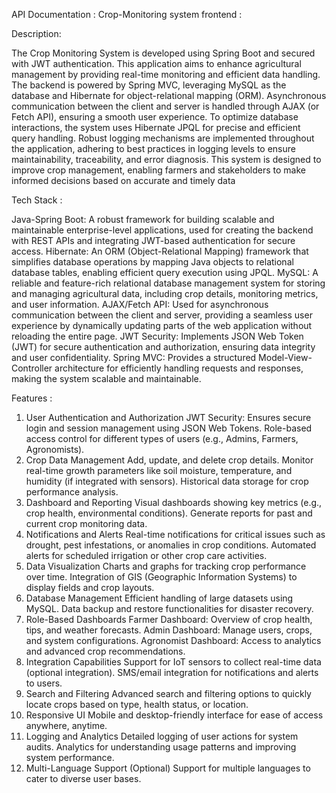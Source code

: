 API Documentation :
Crop-Monitoring system frontend :

Description:

The Crop Monitoring System is developed using Spring Boot and secured with JWT authentication. This application aims to enhance agricultural management by providing real-time monitoring and efficient data handling. The backend is powered by Spring MVC, leveraging MySQL as the database and Hibernate for object-relational mapping (ORM). Asynchronous communication between the client and server is handled through AJAX (or Fetch API), ensuring a smooth user experience.
To optimize database interactions, the system uses Hibernate JPQL for precise and efficient query handling. Robust logging mechanisms are implemented throughout the application, adhering to best practices in logging levels to ensure maintainability, traceability, and error diagnosis. This system is designed to improve crop management, enabling farmers and stakeholders to make informed decisions based on accurate and timely data

Tech Stack :

Java-Spring Boot:
A robust framework for building scalable and maintainable enterprise-level applications, used for creating the backend with REST APIs and integrating JWT-based authentication for secure access.
Hibernate:
An ORM (Object-Relational Mapping) framework that simplifies database operations by mapping Java objects to relational database tables, enabling efficient query execution using JPQL.
MySQL:
A reliable and feature-rich relational database management system for storing and managing agricultural data, including crop details, monitoring metrics, and user information.
AJAX/Fetch API:
Used for asynchronous communication between the client and server, providing a seamless user experience by dynamically updating parts of the web application without reloading the entire page.
JWT Security:
Implements JSON Web Token (JWT) for secure authentication and authorization, ensuring data integrity and user confidentiality.
Spring MVC:
Provides a structured Model-View-Controller architecture for efficiently handling requests and responses, making the system scalable and maintainable.

Features :
1. User Authentication and Authorization
JWT Security: Ensures secure login and session management using JSON Web Tokens.
Role-based access control for different types of users (e.g., Admins, Farmers, Agronomists).
2. Crop Data Management
Add, update, and delete crop details.
Monitor real-time growth parameters like soil moisture, temperature, and humidity (if integrated with sensors).
Historical data storage for crop performance analysis.
3. Dashboard and Reporting
Visual dashboards showing key metrics (e.g., crop health, environmental conditions).
Generate reports for past and current crop monitoring data.
4. Notifications and Alerts
Real-time notifications for critical issues such as drought, pest infestations, or anomalies in crop conditions.
Automated alerts for scheduled irrigation or other crop care activities.
5. Data Visualization
Charts and graphs for tracking crop performance over time.
Integration of GIS (Geographic Information Systems) to display fields and crop layouts.
6. Database Management
Efficient handling of large datasets using MySQL.
Data backup and restore functionalities for disaster recovery.
7. Role-Based Dashboards
Farmer Dashboard: Overview of crop health, tips, and weather forecasts.
Admin Dashboard: Manage users, crops, and system configurations.
Agronomist Dashboard: Access to analytics and advanced crop recommendations.
8. Integration Capabilities
Support for IoT sensors to collect real-time data (optional integration).
SMS/email integration for notifications and alerts to users.
9. Search and Filtering
Advanced search and filtering options to quickly locate crops based on type, health status, or location.
10. Responsive UI
Mobile and desktop-friendly interface for ease of access anywhere, anytime.
11. Logging and Analytics
Detailed logging of user actions for system audits.
Analytics for understanding usage patterns and improving system performance.
12. Multi-Language Support (Optional)
Support for multiple languages to cater to diverse user bases.
